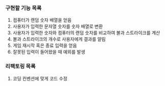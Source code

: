### 구현할 기능 목록

1. 컴퓨터가 랜덤 숫자 배열을 얻음
2. 사용자가 입력한 문자열 숫자를 숫자 배열로 변환
3. 사용자가 입력한 숫자와 컴퓨터의 랜덤 숫자를 비교하여 볼과 스트라이크를 계산
4. 볼과 스트라이크의 개수로 사용자에게 결과를 알림
5. 게임 재시작 혹은 종료 입력을 얻음
6. 잘못된 입력이 들어왔을 때 예외를 발생

### 리팩토링 목록

1. 코딩 컨벤션에 맞게 코드 수정
